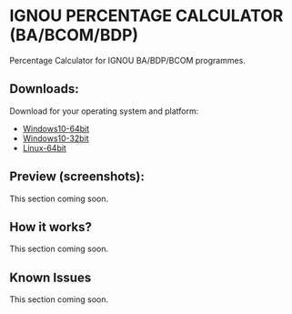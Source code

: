 # IGNOU PERCENTAGE CALCULATOR (BA/BCOM/BDP)
Percentage Calculator for IGNOU BA/BDP/BCOM programmes.

## Downloads:
Download for your operating system and platform:
- [Windows10-64bit](https://github.com/ravigupta-art/IgnouPercentageCalculator/raw/master/dist/IgnouPercentageCalculator_BA_BDP_BCOM_64bit.exe)
- [Windows10-32bit](https://github.com/ravigupta-art/IgnouPercentageCalculator/blob/master/dist/IgnouPercentageCalculator_BA_BDP_BCOM_32bit.exe)
- [Linux-64bit](https://github.com/ravigupta-art/IgnouPercentageCalculator/raw/master/dist/IgnouPercentageCalculator_BA_BDP_BCOM)

## Preview (screenshots):
This section coming soon.

## How it works?
This section coming soon.

## Known Issues
This section coming soon.

